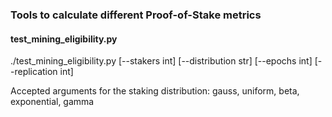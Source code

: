 ### Tools to calculate different Proof-of-Stake metrics

#### test_mining_eligibility.py
./test_mining_eligibility.py [--stakers int] [--distribution str] [--epochs int] [--replication int]

Accepted arguments for the staking distribution: gauss, uniform, beta, exponential, gamma